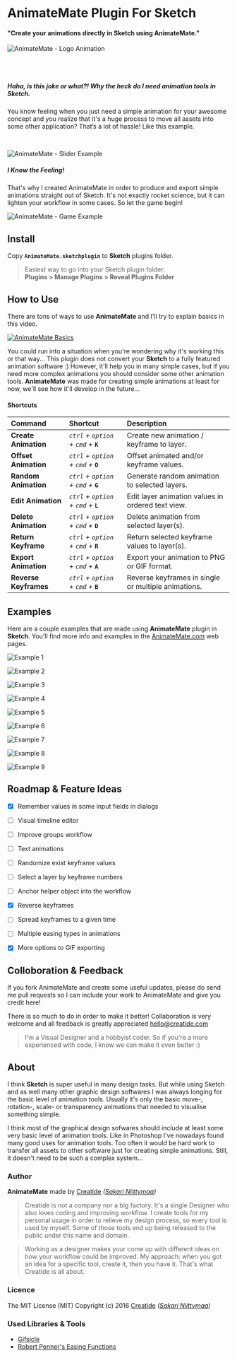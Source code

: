 AnimateMate Plugin For Sketch
=============================

#### "Create your animations directly in Sketch using AnimateMate."

![AnimateMate - Logo Animation](https://github.com/Creatide/AnimateMate/blob/gh-pages/img/readme/AnimateMate_LogoAnimation_GitHub.gif)

<br><br>

##### *Haha, is this joke or what?! Why the heck do I need animation tools in Sketch.*

You know feeling when you just need a simple animation for your awesome concept and you realize that it's a huge process to move all assets into some other application? That’s a lot of hassle! Like this example.

<br>

![AnimateMate - Slider Example](https://github.com/Creatide/AnimateMate/blob/gh-pages/img/readme/AnimateMate_Example_Slider_0-135.gif)

##### *I Know the Feeling!*

That's why I created AnimateMate in order to produce and export simple animations straight out of Sketch. It's not exactly rocket science, but it can lighten your workflow in some cases. 
So let the game begin!

![AnimateMate - Game Example](https://github.com/Creatide/AnimateMate/blob/gh-pages/img/readme/AnimateMate_Example_PingPong_0-100.gif)


## Install

Copy **`AnimateMate.sketchplugin`** to **Sketch** plugins folder. 

> Easiest way to go into your Sketch plugin folder:<br>
**Plugins > Manage Plugins > Reveal Plugins Folder**


## How to Use

There are tons of ways to use **AnimateMate** and I'll try to explain basics in this video.

<a href="http://www.youtube.com/watch?feature=player_embedded&v=bDm_c4wPBkc
" target="_blank"><img src="https://github.com/Creatide/AnimateMate/blob/gh-pages/img/readme/AnimateMate_Basics_Video_YouTube_Thumbnail.png" 
alt="AnimateMate Basics" /></a>

You could run into a situation when you're wondering why it's working this or that way... This plugin does not convert your **Sketch** to a fully featured animation software :) However, it'll help you in many simple cases, but if you need more complex animations you should consider some other animation tools. **AnimateMate** was made for creating simple animations at least for now, we'll see how it'll develop in the future...

#### Shortcuts

Command               | Shortcut                              | Description
:-------------------  | :------------------------------------ | :----------------------------------------------------
**Create Animation**  | *`ctrl` + `option` + `cmd` +* **`K`** | Create new animation / keyframe to layer.
**Offset Animation**  | *`ctrl` + `option` + `cmd` +* **`O`** | Offset animated and/or keyframe values.
**Random Animation**  | *`ctrl` + `option` + `cmd` +* **`G`** | Generate random animation to selected layers.
**Edit Animation**    | *`ctrl` + `option` + `cmd` +* **`L`** | Edit layer animation values in ordered text view.
**Delete Animation**  | *`ctrl` + `option` + `cmd` +* **`D`** | Delete animation from selected layer(s).
**Return Keyframe**   | *`ctrl` + `option` + `cmd` +* **`R`** | Return selected keyframe values to layer(s).
**Export Animation**  | *`ctrl` + `option` + `cmd` +* **`A`** | Export your animation to PNG or GIF format.
**Reverse Keyframes** | *`ctrl` + `option` + `cmd` +* **`B`** | Reverse keyframes in single or multiple animations.


## Examples

Here are a couple examples that are made using **AnimateMate** plugin in **Sketch**. You'll find more info and examples in the [AnimateMate.com](http://animatemate.com) web pages.

![Example 1](https://github.com/Creatide/AnimateMate/blob/gh-pages/img/readme/AnimateMate_Example_001.gif)

![Example 2](https://github.com/Creatide/AnimateMate/blob/gh-pages/img/readme/AnimateMate_Example_002.gif)

![Example 3](https://github.com/Creatide/AnimateMate/blob/gh-pages/img/readme/AnimateMate_Example_003_RandomAnimation.gif)

![Example 4](https://github.com/Creatide/AnimateMate/blob/gh-pages/img/readme/AnimateMate_Example_004_RandomAnimation.gif)

![Example 5](https://github.com/Creatide/AnimateMate/blob/gh-pages/img/readme/AnimateMate_Example_005_MaskAnimation.gif)

![Example 6](https://github.com/Creatide/AnimateMate/blob/gh-pages/img/readme/AnimateMate_Example_006_Over2kItemCountRenderTest.gif)

![Example 7](https://github.com/Creatide/AnimateMate/blob/gh-pages/img/readme/AnimateMate_Example_007_ManyItemsCountRenderTest.gif)

![Example 8](https://github.com/Creatide/AnimateMate/blob/gh-pages/img/readme/AnimateMate_Example_008_LoadingIndicators.gif)

![Example 9](https://github.com/Creatide/AnimateMate/blob/gh-pages/img/readme/AnimateMate_Example_CassetteDemo.gif)


## Roadmap & Feature Ideas

* [x] Remember values in some input fields in dialogs
* [ ] Visual timeline editor
* [ ] Improve groups workflow
* [ ] Text animations
* [ ] Randomize exist keyframe values
* [ ] Select a layer by keyframe numbers
* [ ] Anchor helper object into the workflow
* [x] Reverse keyframes
* [ ] Spread keyframes to a given time
* [ ] Multiple easing types in animations
* [x] More options to GIF exporting


## Colloboration & Feedback

If you fork AnimateMate and create some useful updates, please do send me pull requests so I can include your work to AnimateMate and give you credit here!

There is so much to do in order to make it better! Collaboration is very welcome and all feedback is greatly appreciated [hello@creatide.com](mailto:hello@creatide.com)

> I'm a Visual Designer and a hobbyist coder. So if you're a more experienced with code, I know we can make it even better :)


## About

I think **Sketch** is super useful in many design tasks. But while using Sketch and as well many other graphic design softwares I was always longing for the basic level of animation tools. Usually it's only the basic move-, rotation-, scale- or transparency animations that needed to visualise something simple.

I think most of the graphical design sofwares should include at least some very basic level of animation tools. Like in Photoshop I've nowadays found many good uses for animation tools. Too often it would be hard work to transfer all assets to other software just for creating simple animations. Still, it doesn't need to be such a complex system...

### Author

**AnimateMate** made by [Creatide](http://creatide.com) *([Sakari Niittymaa](http://sakari.niittymaa.com))*

> Creatide is not a company nor a big factory. It's a single Designer who also loves coding and improving workflow. I create tools for my personal usage in order to relieve my design process, so every tool is used by myself. Some of those tools end up being released to the public under this name and domain.

> Working as a designer makes your come up with different ideas on how your workflow could be improved. My approach: when you got an idea for a specific tool, create it, then you have it. That's what Creatide is all about.

### Licence

The MIT License (MIT)
Copyright (c) 2016 [Creatide](http://creatide.com) *([Sakari Niittymaa](http://sakari.niittymaa.com))*

### Used Libraries & Tools

- [Gifsicle](https://github.com/kohler/gifsicle)
- [Robert Penner's Easing Functions](http://robertpenner.com/easing/)
